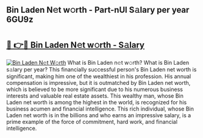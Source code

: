 ## Bin Laden N𝚎t w𝚘rth - Part-nUl S𝚊lary per year 6GU9z

# <h2><a href="http://gc37zw1.nevu.top/?p=Bin+Laden">🔗 👉🔴 Bin Laden N𝚎t w𝚘rth - S𝚊lary</a></h2>

[![Bin Laden N𝚎t W𝚘rth](https://i.imgur.com/Oavwk0R.jpeg)](http://gc37zw1.nevu.top/?p=Bin+Laden)
What is Bin Laden n𝚎t w𝚘rth? What is Bin Laden s𝚊lary per year?
This financially successful person's Bin Laden net worth is significant, making him one of the wealthiest in his profession. His annual compensation is impressive, but it is outmatched by Bin Laden net worth, which is believed to be more significant due to his numerous business interests and valuable real estate assets. This wealthy man, whose Bin Laden net worth is among the highest in the world, is recognized for his business acumen and financial intelligence. This rich individual, whose Bin Laden net worth is in the billions and who earns an impressive salary, is a prime example of the force of commitment, hard work, and financial intelligence.
